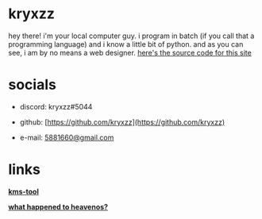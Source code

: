 # **kryxzz**
hey there! i'm your local computer guy. i program in batch (if you call that a programming language) and i know a little bit of python. and as you can see, i am by no means a web designer. [here's the source code for this site](https://github.com/wjk4/wjk4.github.io)

# **socials**

- discord: kryxzz#5044

- github: [https://github.com/kryxzz](https://github.com/kryxzz)

- e-mail: 5881660@gmail.com

# links

  **[kms-tool](https://github.com/wjk4/w10-pro-kms)**
  
  **[what happened to heavenos?](https://github.com/wjk4/HeavenOS-ARCHIVED)**
  
  
  
  
  
  
  
  
